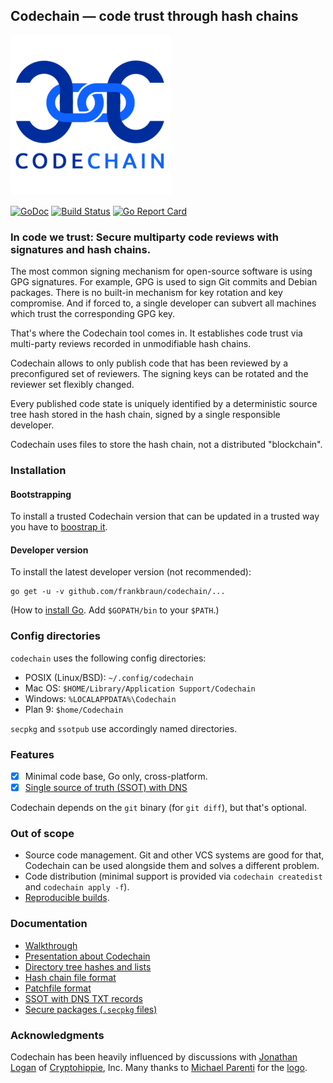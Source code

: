 Codechain — code trust through hash chains
------------------------------------------

![Logo](image/codechain-avatar-blue-trans-50-percent.png)

[![GoDoc](https://img.shields.io/badge/go-documentation-blue.svg?style=flat-square)](https://godoc.org/github.com/frankbraun/codechain) [![Build Status](https://img.shields.io/travis/frankbraun/codechain.svg?style=flat-square)](https://travis-ci.org/frankbraun/codechain) [![Go Report Card](https://goreportcard.com/badge/github.com/frankbraun/codechain?style=flat-square)](https://goreportcard.com/report/github.com/frankbraun/codechain)

### In code we trust: Secure multiparty code reviews with signatures and hash chains.

The most common signing mechanism for open-source software is using GPG
signatures. For example, GPG is used to sign Git commits and Debian
packages. There is no built-in mechanism for key rotation and key
compromise. And if forced to, a single developer can subvert all
machines which trust the corresponding GPG key.

That's where the Codechain tool comes in. It establishes code trust via
multi-party reviews recorded in unmodifiable hash chains.

Codechain allows to only publish code that has been reviewed by a
preconfigured set of reviewers. The signing keys can be rotated and the
reviewer set flexibly changed.

Every published code state is uniquely identified by a deterministic
source tree hash stored in the hash chain, signed by a single
responsible developer.

Codechain uses files to store the hash chain, not a distributed
"blockchain".

### Installation

#### Bootstrapping

To install a trusted Codechain version that can be updated in a trusted
way you have to [boostrap it](doc/bootstrapping.md).

#### Developer version

To install the latest developer version (not recommended):

```
go get -u -v github.com/frankbraun/codechain/...
```

(How to [install Go](https://golang.org/doc/install). Add `$GOPATH/bin`
to your `$PATH`.)

### Config directories

`codechain` uses the following config directories:

- POSIX (Linux/BSD): `~/.config/codechain`
- Mac OS: `$HOME/Library/Application Support/Codechain`
- Windows: `%LOCALAPPDATA%\Codechain`
- Plan 9: `$home/Codechain`

`secpkg` and `ssotpub` use accordingly named directories.

### Features

- [x] Minimal code base, Go only, cross-platform.
- [x] [Single source of truth (SSOT) with DNS](doc/ssot-with-dns.md)

Codechain depends on the `git` binary (for `git diff`), but that's optional.

### Out of scope

- Source code management. Git and other VCS systems are good for that,
  Codechain can be used alongside them and solves a different problem.
- Code distribution (minimal support is provided via `codechain
  createdist` and `codechain apply -f`).
- [Reproducible builds](https://reproducible-builds.org/).

### Documentation

- [Walkthrough](doc/walkthrough.md)
- [Presentation about Codechain](http://frankbraun.org/in-code-we-trust.pdf)
- [Directory tree hashes and lists](https://godoc.org/github.com/frankbraun/codechain/tree)
- [Hash chain file format](https://godoc.org/github.com/frankbraun/codechain/hashchain)
- [Patchfile format](https://godoc.org/github.com/frankbraun/codechain/patchfile)
- [SSOT with DNS TXT records](https://godoc.org/github.com/frankbraun/codechain/ssot)
- [Secure packages (`.secpkg` files)](https://godoc.org/github.com/frankbraun/codechain/secpkg)

### Acknowledgments

Codechain has been heavily influenced by discussions with
[Jonathan Logan](https://github.com/JonathanLogan) of
[Cryptohippie](https://secure.cryptohippie.com/), Inc.
Many thanks to [Michael Parenti](https://github.com/exiledsurfer) for
the [logo](image/).
